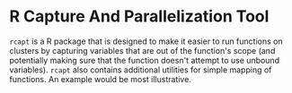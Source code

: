 
# R Capture And Parallelization Tool
`rcapt` is a R package that is designed to make it easier to run functions on clusters by capturing variables that are out of the function's scope (and potentially making sure that the function doesn't attempt to use unbound variables). `rcapt` also contains additional utilities for simple mapping of functions. An example would be most illustrative.
